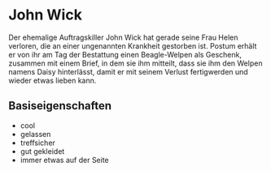 # John Wick
Der ehemalige Auftragskiller John Wick hat gerade seine Frau Helen verloren, die an einer ungenannten Krankheit gestorben ist. Postum erhält er von ihr am Tag der Bestattung einen Beagle-Welpen als Geschenk, zusammen mit einem Brief, in dem sie ihm mitteilt, dass sie ihm den Welpen namens Daisy hinterlässt, damit er mit seinem Verlust fertigwerden und wieder etwas lieben kann.
## Basiseigenschaften
* cool
* gelassen
* treffsicher
* gut gekleidet
* immer etwas auf der Seite
